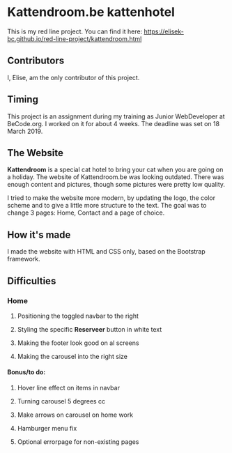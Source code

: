 #  Kattendroom.be kattenhotel

This is my red line project. You can find it here: https://elisek-bc.github.io/red-line-project/kattendroom.html

## Contributors

I, Elise, am the only contributor of this project.

## Timing

This project is an assignment during my training as Junior WebDeveloper at BeCode.org. I worked on it for about 4 weeks. The deadline was set on 18 March 2019.

## The Website

**Kattendroom** is a special cat hotel to bring your cat when you are going on a holiday. The website of Kattendroom.be was looking outdated. There was enough content and pictures, though some pictures were pretty low quality.

I tried to make the website more modern, by updating the logo, the color scheme and to give a little more structure to the text. The goal was to change 3 pages: Home, Contact and a page of choice.

## How it's made

I made the website with HTML and CSS only, based on the Bootstrap framework.

## Difficulties

### Home

1. Positioning the toggled  navbar to the right

2. Styling the specific **Reserveer** button in white text

3. Making the footer look good on al screens

4. Making the carousel into the right size

#### Bonus/to do:

1. Hover line effect on items in navbar

2. Turning carousel 5 degrees cc

3. Make arrows on carousel on home work

4. Hamburger menu fix

5. Optional errorpage for non-existing pages
